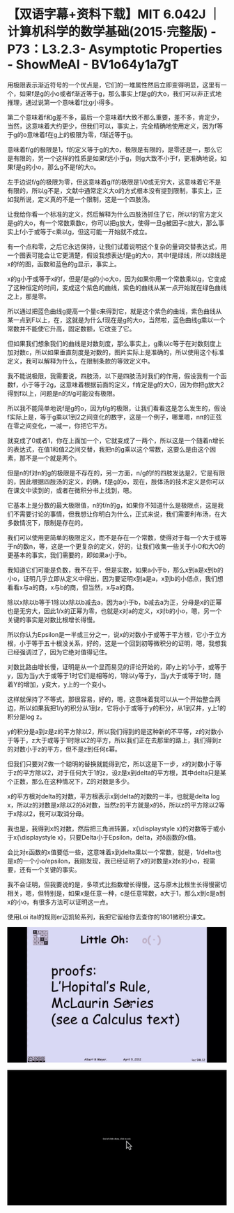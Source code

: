 # 【双语字幕+资料下载】MIT 6.042J ｜ 计算机科学的数学基础(2015·完整版) - P73：L3.2.3- Asymptotic Properties - ShowMeAI - BV1o64y1a7gT

用极限表示渐近符号的一个优点是，它们的一堆属性然后立即变得明显，这里有一个，如果f是g的小o或者f渐近等于g，那么事实上f是g的大o，我们可以非正式地推理，通过说第一个意味着f比g小得多。

第二个意味着f和g差不多，最后一个意味着f大致不那么重要，差不多，肯定少，当然，这意味着大约更少，但我们可以，事实上，完全精确地使用定义，因为f等于g的o意味着f在g上的极限为零，f渐近等于g。

意味着f/g的极限是1，f的定义等于g的大o，极限是有限的，是零还是一，那么它是有限的，另一个这样的性质是如果f远小于g，则g大致不小于f，更准确地说，如果f是g的小o，那么g不是f的大o。

左手边说f/g的极限为零，但这意味着g/f的极限是1/0或无穷大，这意味着它不是有限的，所以g不是，文献中通常定义大o的方式根本没有提到限制，事实上，正如我所说，定义真的不是一个限制，这是一个四肢汤。

让我给你看一个标准的定义，然后解释为什么四肢汤抓住了它，所以f的官方定义是g的大o，有一个常数乘数c，你可以把g放大，使得一旦g被因子c放大，那么事实上f小于或等于c乘以g，但这可能一开始就不成立。

有一个点和零，之后它永远保持，让我们试着说明这个复杂的量词交替表达式，用一个图表可能会让它更清楚，假设我想表达f是g的大o，其中f是绿线，所以绿线是x的f的图，函数和蓝色的g显示，事实上。

x的g小于或等于x的f，但是f是g的小o大o，因为如果你用一个常数乘以g，它变成了这种恒定的时间，变成这个紫色的曲线，紫色的曲线从某一点开始就在绿色曲线之上，那是零。

所以通过把蓝色曲线g提高一个量c来得到它，就是这个紫色的曲线，紫色曲线从某一点到F以上，在，这就是为什么f现在是g的大o，当然啦，蓝色曲线g乘以一个常数并不能使它升高，固定数额，它改变了它。

但如果我们想象我们的曲线是对数刻度，那么事实上，g乘以c等于在对数刻度上加对数c，所以如果垂直刻度是对数的，图片实际上是准确的，所以使用这个标准定义，我可以解释为什么，在限制条款的等效定义中。

我不能说极限，我需要说，四肢汤，以下是四肢汤对我们的作用，假设我有一个函数f，小于等于2g，这意味着根据前面的定义，f肯定是g的大O，因为你把g放大2得到f以上，问题是n的f/g可能没有极限。

所以我不能简单地说f是g的o，因为f/g的极限，让我们看看这是怎么发生的，假设f实际上是，等于g乘以1到2之间变化的数字，这是一个例子，哪里嗯，nπ的正弦在零之间变化，一减一，你把它平方。

就变成了0或者1，你在上面加一个，它就变成了一两个，所以这是一个随着n增长的表达式，在值1和值2之间交替，我把n的g乘以这个常数，这要么是由这个因素，那不是一个就是两个。

但是n的f对n的g的极限是不存在的，另一方面，n/g的f的四肢发达是2，它是有限的，因此根据四肢汤的定义，的确，f是g的o，现在，肢体汤的技术定义是你可以在课文中读到的，或者在微积分书上找到，嗯。

它基本上是分数的最大极限值，n的f/n的g，如果你不知道什么是极限点，这是我们不需要讨论的事情，但我想让你明白为什么，正式来说，我们需要利布汤，在大多数情况下，限制是存在的。

我们可以使用更简单的极限定义，而不是存在一个常数，使得对于每一个大于或等于n的数n，等，这是一个更复杂的定义，好的，让我们收集一些关于小O和大O的更基本的事实，我们需要的，即如果a小于b。

我知道它们可能是负数，我不在乎，但是实数，如果a小于b，那么x到a是x到b的小o，证明几乎立即从定义中得出，因为要证明x到a是a，x到b的小低点，我们想看看x与a的商，x与b的商，但当然，x与a的商。

除以x除以b等于1除以x除以b减去a，因为a小于b，b减去a为正，分母是x的正幂也是无穷大，因此1/x的正幂为零，也就是x对a的定义，x对b的小o，嗯，另一个关键的事实是对数比根增长得慢。

所以你认为Epsilon是一半或三分之一，说x的对数小于或等于平方根，它小于立方根，小于等于五十根没关系，好的，这是一个回到初等微积分的证明，嗯，我想我已经强调过了，因为它绝对值得记住。

对数比路由增长慢，证明是从一个显而易见的评论开始的，即y上的1小于，或等于y，因为当y大于或等于1时它们是相等的，1除以y等于y，当y大于或等于1时，随着Y的增加，y变大，y上的一个变小。

这样就保持了不等式，那很容易，好的，嗯，这意味着我可以从一个开始整合两边，所以如果我把1/y的积分从1到z，它将小于或等于y的积分，从1到Z井，y上1的积分是log z。

y的积分是a到z是z的平方除以2，所以我们得到的是这种新的不平等，z的对数小于等于，z大于或等于1时除以2的平方，所以我们正在去那里的路上，我们得到z的对数小于z的平方，但不是z到任何ε幂。

但我们只要对Z做一个聪明的替换就能得到它，所以这是下一步，z的对数小于等于z的平方除以2，对于任何大于1的z，设z是x到delta的平方根，其中delta只是某个正数，那么在这种情况下，Z的对数是多少。

x的平方根对delta的对数，平方根表示x到delta的对数的一半，也就是delta log x，所以z的对数是x除以2的δ对数，当然z的平方就是x的δ，所以z的平方除以2等于x除以2，我可以取消分母。

我也是，我得到x的对数，然后把三角洲转置，x{\displaystyle x}的对数等于或小于x{\displaystyle x}，只要Delta小于Epsilon，delta，对δ函数的x值。

会比对ε函数的x值要低一些，这意味着x到delta乘以一个常数，就是，1/delta也是x的一个小o/epsilon，我刚发现，我已经证明了x的对数是x对ε的小o，视需要，还有一个关键的事实。

我不会证明，但我要说的是，多项式比指数增长得慢，这与原木比根生长得慢密切相关，嗯，但特别是，如果x是任意一种，c是任意常数，a大于1，那么x到c是a到x的小o，有很多方法可以证明这一点。

使用Loi ital的规则er迈凯轮系列，我把它留给你去查你的1801微积分课文。

![](img/6c94b9582ee9a4a0e2ce13ab8d7d7b79_1.png)

![](img/6c94b9582ee9a4a0e2ce13ab8d7d7b79_2.png)